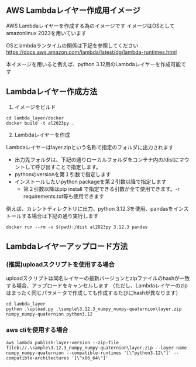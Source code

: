 
## AWS Lambdaレイヤー作成用イメージ

AWS Lambdaレイヤーを作成する為のイメージです
イメージはOSとしてamazonlinux 2023を用いています

OSとlambdaランタイムの関係は下記を参照してください
https://docs.aws.amazon.com/lambda/latest/dg/lambda-runtimes.html

本イメージを用いると例えば、python 3.12用のLambdaレイヤーを作成可能です


## Lambdaレイヤー作成方法

1. イメージをビルド

```
cd lambda_layer/docker
docker build -t al2023py .
```

2. Lambdaレイヤーを作成

Lambdaレイヤーはlayer.zipという名称で指定のフォルダに出力されます

- 出力先フォルダは、下記の通りローカルフォルダをコンテナ内の/distにマウントして呼び出すことで指定します。
- pythonのversionを第１引数で指定します
- インストールしたいpython packageを第２引数以降で指定します
  - 第２引数以降はpip install で指定できる引数が全て使用できます。-r requirements.txt等も使用できます

例えば、カレントディレクトリに出力、python 3.12.3を使用、pandasをインストールする場合は下記の通り実行します

```
docker run --rm -v $(pwd):/dist al2023py 3.12.3 pandas
```

## Lambdaレイヤーアップロード方法

### (推奨)uploadスクリプトを使用する場合

uploadスクリプトは同名レイヤーの最新バージョンとzipファイルのhashが一致する場合、アップロードをキャンセルします
（ただし、Lambdaレイヤーのzipはまったく同じパラメータで作成しても作成するたびにhashが異なります）

```
cd lambda_layer
python .\upload.py .\sample\3.12.3_numpy_numpy-quaternion\layer.zip numpy_numpy-quaternion python3.12
```

### aws cliを使用する場合

```
aws lambda publish-layer-version --zip-file fileb://.\sample\3.12.3_numpy_numpy-quaternion\layer.zip --layer-name numpy_numpy-quaternion --compatible-runtimes '[\"python3.12\"]' --compatible-architectures '[\"x86_64\"]'
```
